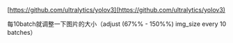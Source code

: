 [https://github.com/ultralytics/yolov3](https://github.com/ultralytics/yolov3)


每10batch就调整一下图片的大小（adjust (67%% - 150%%) img_size every 10 batches）
